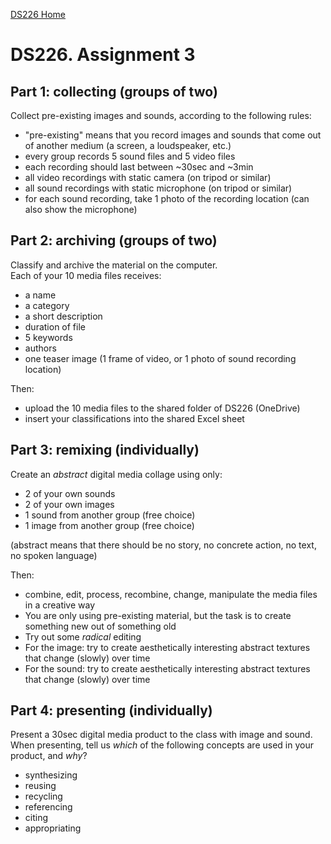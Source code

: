 [DS226 Home](home.md)  
# DS226. Assignment 3

## Part 1: collecting (groups of two)

Collect pre-existing images and sounds, according to the following rules:  

- "pre-existing" means that you record images and sounds that come out of another medium (a screen, a loudspeaker, etc.)
- every group records 5 sound files and 5 video files
- each recording should last between ~30sec and ~3min
- all video recordings with static camera (on tripod or similar)
- all sound recordings with static microphone (on tripod or similar)
- for each sound recording, take 1 photo of the recording location (can also show the microphone)


## Part 2: archiving (groups of two)

Classify and archive the material on the computer.  
Each of your 10 media files receives:  
- a name
- a category
- a short description
- duration of file
- 5 keywords
- authors
- one teaser image (1 frame of video, or 1 photo of sound recording location)  
  
Then:  
- upload the 10 media files to the shared folder of DS226 (OneDrive)
- insert your classifications into the shared Excel sheet  

## Part 3: remixing (individually)

Create an _abstract_ digital media collage using only:  
- 2 of your own sounds
- 2 of your own images
- 1 sound from another group (free choice)
- 1 image from another group (free choice)  
  
(abstract means that there should be no story, no concrete action, no text, no spoken language)  
  
Then:  
- combine, edit, process, recombine, change, manipulate the media files in a creative way
- You are only using pre-existing material, but the task is to create something new out of something old
- Try out some _radical_ editing
- For the image: try to create aesthetically interesting abstract textures that change (slowly) over time
- For the sound: try to create aesthetically interesting abstract textures that change (slowly) over time  

## Part 4: presenting (individually)

Present a 30sec digital media product to the class with image and sound.  
When presenting, tell us _which_ of the following concepts are used in your product, and _why_?  
- synthesizing
- reusing
- recycling
- referencing
- citing
- appropriating

